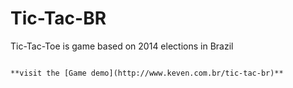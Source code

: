 Tic-Tac-BR
==========

Tic-Tac-Toe is game based on 2014 elections in Brazil
```

**visit the [Game demo](http://www.keven.com.br/tic-tac-br)**
